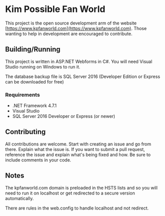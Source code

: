 # Kim Possible Fan World

This project is the open source development arm of the website [https://www.kpfanworld.com](https://www.kpfanworld.com). Those wanting to help in development are encouraged to contribute.

## Building/Running

This project is written in ASP.NET Webforms in C#. You will need Visual Studio running on Windows to run it.

The database backup file is SQL Server 2016 (Developer Edition or Express can be downloaded for free)

### Requirements

* .NET Framework 4.7.1
* Visual Studio
* SQL Server 2016 Developer or Express (or newer)

## Contributing

All contributions are welcome. Start with creating an issue and go from there. Explain what the issue is. If you want to submit a pull request, reference the issue and explain what's being fixed and how. Be sure to include comments in your code.

## Notes

The kpfanworld.com domain is preloaded in the HSTS lists and so you will need to run it on localhost or get redirected to a secure version automatically.

There are rules in the web.config to handle localhost and not redirect.
